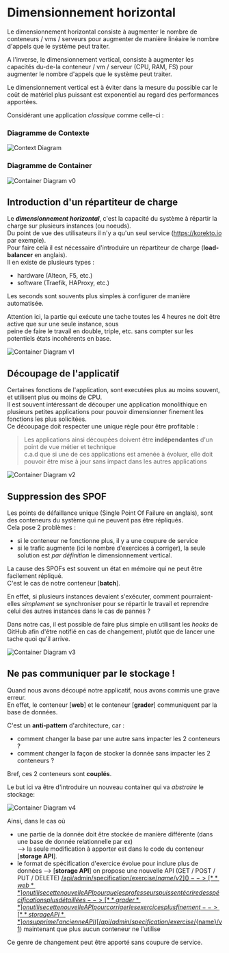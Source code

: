 # Dimensionnement horizontal

Le dimensionnement horizontal consiste à augmenter le nombre de conteneurs / vms / serveurs pour augmenter de manière
linéaire le nombre d'appels que le système peut traiter.

A l'inverse, le dimensionnement vertical, consiste à augmenter les capacités du-de-la conteneur / vm / serveur (CPU, RAM, FS) pour
augmenter le nombre d'appels que le système peut traiter.
 
Le dimensionnement vertical est à éviter dans la mesure du possible car le coût de matériel plus puissant est exponentiel au regard des performances apportées.



Considérant une application _classique_ comme celle-ci :  

### Diagramme de Contexte
![Context Diagram](https://kroki.io/c4plantuml/svg/eNptUkFqwzAQvOcVWx9KCqW99AGBtCTQS4gNPQbZ2tjCshR2VyH9fSXLsUvpbcTM7Mwu2rAokjDY1YNxjQ0aA1nYvp223gne5OWSuNUBib1bC6qmQ3qGosqoeLpTLNHrJFJlRpFald8sOKx7T9iLj9xnRkWEO1IaGSYf4A2pMYy8-E4fN1m3RrpQJ72RfaiLjICRrqZB6DynpGx4r0eLHuXetxZBk7liMbaK0TFNCYI_Q5vTldOgUWlrXE4-ol22XHpvCZPxXjIqk3DeeREesTWxCoFx6W297yFcpri_tnm3Q6it4W6a3-Qqo3ae_Etr7SKEM_lhmvufNs89I-paNT3DKxjmMFeZLePNjvES8AhfZGQ6VbrcvqoOZdRv0On4GX4ArDi-Mg== "Context Diagram")

### Diagramme de Container  
![Container Diagram v0](https://kroki.io/c4plantuml/svg/eNp1Ut1K60AQvs9TzOmFVNCq4AOoVSx4U5pyzs0B2WSnydDtbpmdVYv47s4mbVTUXA37zfc35CqKYUkbV_whX7tkMbGD6eXjNHgx5JEn24wWQuIQhlewZBo2G_h7XhRz5Bj8WNDULfIJjJb9NDo-QFFU2YtCZT8pVJS7KLh5vAnJW8O7cX2h-ENgXEsYHcNrAfoNjuOI_NSpH1ay2pbJN6c3Iaj2QxBHPj9fJ2nVhGojCEmJcfLf37OxCPiCXFPECKhqO7iENqQOL7N-hGesIglONOHbkPHuRcYNSZsqVb8nmaVq1E-QY1GNKhNzq55wW3UU262H0OjpLNMTdplF84PeXbOFFTQ5VgTjLVg0VhtgzNdZoPu46NB9yph5hxZZb7ZczktlZMJw54GwwIY0EQN5CSfgQlhD2u5df6UPXeepchTbvWHdU8pydiDsbbqiC40PR_CP9Xx9v8_6X_Y_6Tv3IQ4rDpufHb4lWiHaytTrCGdAMaavbYor9FZ_3HeOVfRw "Container Diagram")

## Introduction d'un répartiteur de charge

Le _**dimensionnement horizontal**_, c'est la capacité du système à répartir la charge sur plusieurs instances (ou noeuds).  
Du point de vue des utilisateurs il n'y a qu'un seul service (https://korekto.io par exemple).  
Pour faire celà il est nécessaire d'introduire un répartiteur de charge (**load-balancer** en anglais).  
Il en existe de plusieurs types :
* hardware (Alteon, F5, etc.)
* software (Traefik, HAProxy, etc.)

Les seconds sont souvents plus simples à configurer de manière automatisée.

Attention ici, la partie qui exécute une tache toutes les 4 heures ne doit être active que sur une seule instance, sous  
peine de faire le travail en double, triple, etc. sans compter sur les potentiels états incohérents en base.

![Container Diagram v1](https://kroki.io/c4plantuml/svg/eNp1k01v2zAMhu_-FawPQwq0DQr0NKRBGzdrhg5dUAcbsGUwZIm1hSpSoI8u6bD_PspfTQ7LiSH5vnxIwTfOM-vDRiUnUnMVBAarILsqMqM9kxrtxTZWkxOBz_QXhnw2woIpydwZYKFYiSoGHnmtYyDQcXsK3CiF3EujHaTX113nWo_HEyff8ONqni0ei09fH1dF_vnHfPqzs_g1Gcf6dDxe67Xu_VKYTHgPMJ0Cc9BBJImXXh3ggZCssmwD3y6TZInWGT3yyHiN9gzSVRulp33JeVpdeyrlbUSlJN87j5tiZoIWzO5H_JLqD8biizfpKfxJgH7DxJEqqfzFMHE-Y4ppTv6UWNwurdntye-oOxs5tK8NTOe41lLTa5DORV2-tVJX5zNjiOrBeCV1TN8GXxOe5MwjBPJwF2udRysHv7F00iMl7i0TCLhDy6WjCtKkPVxBbQIJiOXvsN1850eV9HWI9PfSL0KZthFEQsmRVC7eoxXclY1ENO3GVHR0YeUrNsyeVgFagtjMM1SRwgHTAgQyQRvQanTXJ1Tvb9FcLbMYNT1wc7fVaplTd2weXqdpfsJKEokFqb2hnDEvELbdtP9Khx2XoVTS1d2w_tr5oieLM4a3uZNuyzyvgTOlBvPeu-sSLRUT8AG-W3qB9gSHKEf9ByhKvXOQumeTzoUjsBvUgr7Df1xeOM8= "Container Diagram")

## Découpage de l'applicatif

Certaines fonctions de l'application, sont executées plus au moins souvent, et utilisent plus ou moins de CPU.  
Il est souvent intéressant de découper une application monolithique en plusieurs petites applications pour pouvoir
dimensionner finement les fonctions les plus solicitées.  
Ce découpage doit respecter une unique règle pour être profitable :  
  >Les applications ainsi découpées doivent être **indépendantes** d'un point de vue métier et technique  
  >c.a.d que si une de ces applications est amenée à évoluer, elle doit pouvoir être mise à jour sans impact dans les autres applications

![Container Diagram v2](https://kroki.io/c4plantuml/svg/eNqNVGFr2zAQ_e5fcfWH4UKbsNBPIw1t3KwZHV2owwpbhpGlqy2qSEGS22Rj_30nx_aSwcby6aJ79967d-Ar55n19VpFJ1JzVQusrYL0Ik-N9kxqtINN6EYnAp_oL_TvaYI5U5K5M8BcsQJVKDzySodCoOP2FLhRCrmXRjuILy9b5EoPh2Mnv-O75Syd3-fvP90v8-zDl9nka0vxbTwM_clwuNIr3fHFMB7zzsBkAsxBayKKvPTqwB4IyUrL1vB5FEULtM7oxCPjFdoziJf7Kj7tWs7T6tpTK9tX1IqynfO4zqem1oLZXcLfUv_OWHz2Jj6FHxHQr1dMVEHtj4aJ8ylTTHPip4f59cKa7Y74jtBp4tC-NGZaRnjEYqWlpovQrAuz2cZKXZ5PjSFnd8YrqcPzde0rsig58wg18bjBSmeBzsErFk56HPyp18qNDvQK5nn1D5lbywQCUwpwi5ZLR_RIHDu4gMrU1pHGzz6l2dYnpfRVHVK4lX5eF_G-giAtOdKQC7nuB26KZkQ0cGNKOp6w8gUbQ54sAgVB-5knKIMRB0wLEMgE2cOgHT2g-n3TJv3UYpjp_Db5L5eLjNAB3F-5AT9gKcmJBam9oTdjnqHetGp_He13XNSFkq5qxbqLZfPOWdDob3wj3SbEDZzy7Mk77hYl9q6YgDfwaOmK-wgOrRzgR_81cIQ_8N5flYzTdLeMdK4-2uQKtaAPwC9ZYl3E "Container Diagram")

## Suppression des SPOF

Les points de défaillance unique (Single Point Of Failure en anglais), sont des conteneurs du système qui ne peuvent pas être répliqués.  
Cela pose 2 problèmes :
* si le conteneur ne fonctionne plus, il y a une coupure de service
* si le trafic augmente (ici le nombre d'exercices à corriger), la seule solution est _par définition_ le dimensionnement vertical.

La cause des SPOFs est souvent un état en mémoire qui ne peut être facilement répliqué.  
C'est le cas de notre conteneur [**batch**].  

En effet, si plusieurs instances devaient s'exécuter, comment pourraient-elles _simplement_ se synchroniser pour se répartir
le travail et reprendre celui des autres instances dans le cas de pannes ?

Dans notre cas, il est possible de faire plus simple en utilisant les _hooks_ de GitHub afin d'être notifié en cas de
changement, plutôt que de lancer une tache quoi qu'il arrive.

![Container Diagram v3](https://kroki.io/c4plantuml/svg/eNqNVF1vGjEQfL9fseGhIigBlfapIihAaIhSUZRDjdRSIZ-9cFaMjWwfgVb9713fF7QVUnkyu7MzszuIW-eZ9dlGRRdSc5UJzKyC0fvlyGjPpEbb3oZudCFwRV-hro-auGRKMncFuFQsQRUeHnmqw0Og4_YSuFEKuZdGO2jc3JTIhe50ek7-wA_z8WgyXX78PJ0v44ev4_63kuJ7rxP6_U5noRe64mtAr8crA_0-MAeliSjy0qsTeyAkW1u2gS_vomiG1hnd9Mh4ivYKGvPi1bisWs7T6tpTKy5e1Irig_O4WQ5NpgWzhyZ_S_1HY_HFm8Yl_IyAPrViUyXU_mSYuB4yxTQnfipMBjNr9gfi-wM9ajq0u9xMyQjPmCy01JQIzbowG2-t1OvroTHk7NF4JXUoDzKfkkXJmUfIiMe1FzoOdA5eMXGSym9gMHtw7XOy3RNdOpMovJ7Ruw8AwD1aLh3CK4mDNl6uJAoS-FVfarz3zbX0aRYucS_9JEsaxQuCrOQIqXHhtsXAXZKPiBxuzJoCFFbuMPfiyR7QMWgZsypMOmBagEAmyBmdiDJ6QnXMNU9gZDHMVHbzDObzWUzoAK6TzsFPuJbkxILU3lDNmBfItqXa2dF6x1mWKOnSUqxKLZ5UzoJGnfOddFvmeRoyAs6UqgUq_hIpCmdMUIrPNqSZn-FvO0fy7in7NguGdmT0lP9EoPvfCjX-ZGGljtvSdHUB6Vz2z_rVWH7qafjFHMBoaLWCx1arcknoW9SC_md-A_8cfgI= "Container Diagram")

## Ne pas communiquer par le stockage !

Quand nous avons découpé notre applicatif, nous avons commis une grave erreur.  
En effet, le conteneur [**web**] et le conteneur [**grader**] communiquent par la base de données.  

C'est un **anti-pattern** d'architecture, car :
* comment changer la base par une autre sans impacter les 2 conteneurs ?
* comment changer la façon de stocker la donnée sans impacter les 2 conteneurs ?

Bref, ces 2 conteneurs sont **couplés**.

Le but ici va être d'introduire un nouveau container qui va _abstraire_ le stockage:  

![Container Diagram v4](https://kroki.io/c4plantuml/svg/eNqNVF1PWkEQfb-_YuShAaKSok8NEgWtGI0lXlKTlobs3R25G5ddsrtXpE3_e2fvF9f4kfK0zJw5c-bMwKnzzPpspaI9qbnKBGZWwfh4MTbaM6nRHq5DNtoT-EBfoY6P27hgSjK3D7hQLEEVHh55qsNDoOO2A9wohdxLox20Tk5K5Fz3egMnf-OX2cV4crv4-u12toivflwMf5YUvwa9kB_2enM91xVfCwYDXgkYDoE5KEVEkZdeNeSBkGxp2Qq-H0fRFK0zuu2R8RTtPrRmxavVqVLO0-jaUyouXpSK4q3zuFqMTKYFs9s2_0z5a2Px0ZtWB_5EQJ-6Y1sllL4xTByMmGKaEz8FJmdTa563ge8FfNx2aJ9yNSUl3GMy11LTSqjYheJ4baVeHoyMIWnXxiupQ_gs8ylplJx5hIx43OFcx4HOwQYTJyn8Cc6mV-6Q-r7Ztt_oSz6JQuw7_S4DAPAZLZcOYUPNQRsvHySKV4ORD_2PjXhT0FFDkPPGsiWGCT5Q5YqBCQRUY5EJGnpjw_BkoUfq9Lde4sWzby-lT7OwpEvpJ1nSKl4QeCRHSI0Lay8KzpO8RORwY5Z0W8LKJ8z1kLyyB5iHwj4HTAsQJILU0fLIlTtUu5PLj2NMIv3OyNyV2WwaEzqA6yPMwXe4lKTEgtTeUMyYR8jWZbd3S-sZp1mipEvLZtU9xZNKWehRX-C5dGvmeRquBzhTqm5Q8ZfIYrd3hdf3Da9fwnfk_Sb7OguCnkhok7-s6FclR82S98UQTCQfiokr8lrKf8qv8Q03ldpZScWVvdK57JW3VVm-x9vwQ9mC0dDtBgO63coCQp-iFvT_-g_JXsnI "Container Diagram")

Ainsi, dans le cas où

* une partie de la donnée doit être stockée de manière différente (dans une base de donnée relationnelle par ex)  
  --> la seule modification à apporter est dans le code du conteneur [**storage API**].
* le format de spécification d'exercice évolue pour inclure plus de données
  --> [**storage API**] on propose une nouvelle API (GET / POST / PUT / DELETE) [/api/admin/specification/exercise/${name}/v2]()  
  --> [**web**] on utilise cette nouvelle API pour que les professeurs puissent écrire des spécifications plus détaillées  
  --> [**grader**] on utilise cette nouvelle API pour corriger les exercices plus finement  
  --> [**storage API**] on supprime l'ancienne API ([/api/admin/specification/exercise/${name}/v1]()) maintenant que plus aucun conteneur ne l'utilise  

Ce genre de changement peut être apporté sans coupure de service.
